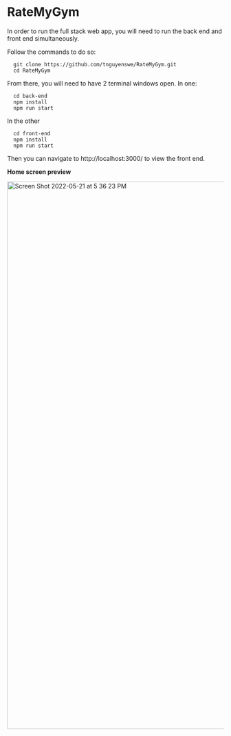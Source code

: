# RateMyGym

In order to run the full stack web app, you will need to run the back end and front end simultaneously.

Follow the commands to do so:

```
  git clone https://github.com/tnguyenswe/RateMyGym.git
  cd RateMyGym
```

From there, you will need to have 2 terminal windows open. In one:

```
  cd back-end
  npm install
  npm run start
```

In the other

```
  cd front-end
  npm install
  npm run start
```

Then you can navigate to http://localhost:3000/ to view the front end.

**Home screen preview**

<img width="1269" alt="Screen Shot 2022-05-21 at 5 36 23 PM" src="https://user-images.githubusercontent.com/50594012/169673504-d496a319-2004-44ff-991d-ec4d5b25e362.png">
